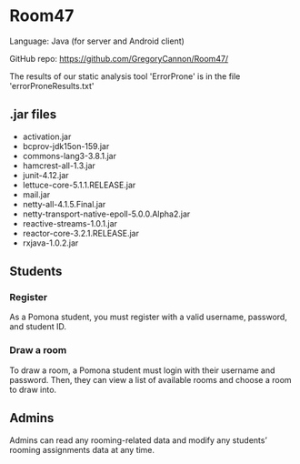 # Room47 #

Language: Java (for server and Android client)

GitHub repo: https://github.com/GregoryCannon/Room47/

The results of our static analysis tool 'ErrorProne' is in the file 'errorProneResults.txt'

## .jar files ##
* activation.jar
* bcprov-jdk15on-159.jar
* commons-lang3-3.8.1.jar
* hamcrest-all-1.3.jar
* junit-4.12.jar
* lettuce-core-5.1.1.RELEASE.jar
* mail.jar
* netty-all-4.1.5.Final.jar
* netty-transport-native-epoll-5.0.0.Alpha2.jar
* reactive-streams-1.0.1.jar
* reactor-core-3.2.1.RELEASE.jar
* rxjava-1.0.2.jar

## Students ##
### Register ###

As a Pomona student, you must register with a valid username, password, and student ID. 

### Draw a room ### 

To draw a room, a Pomona student must login with their username and password. Then, they can view a list of available rooms and choose a room to draw into. 

## Admins ##

Admins can read any rooming-related data and modify any students’ rooming assignments data at any time. 



